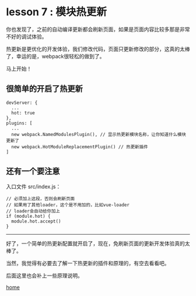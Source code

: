 # lesson 7 : 模块热更新

你也发现了，之前的自动编译更新都会刷新页面，如果是页面内容比较多那是非常不好的调试体验。

热更新是更优化的开发体验，我们修改代码，页面只更新修改的部分，这真的太棒了，幸运的是，webpack很轻松的做到了。

马上开始！

## 很简单的开启了热更新

```
devServer: {
  ...
  hot: true
},
plugins: [
  ...
  new webpack.NamedModulesPlugin(), // 显示热更新模块名称，让你知道什么模块更新了
  new webpack.HotModuleReplacementPlugin() // 热更新插件
]
```

## 还有一个要注意

入口文件 src/index.js：

```
// 必须加上这段，否则会刷新页面
// 如果用了其他loader，这个是不用加的，比如vue-loader
// loader会自动给你加上
if (module.hot) {
  module.hot.accept()
}
```
---

好了，一个简单的热更新配置就开启了，现在，免刷新页面的更新开发体验真的太棒了。

当然，我觉得有必要去了解一下热更新的插件和原理的，有空去看看吧。

后面这里也会补上一些原理说明。

[home](https://github.com/biggerV/webpack4-lesson)